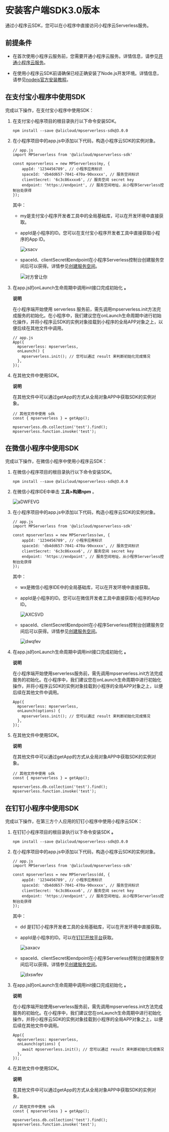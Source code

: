 安装客户端SDK3.0版本 
==================================

通过小程序云SDK，您可以在小程序中直接访问小程序云Serverless服务。

前提条件 
-------------------------

* 在首次使用小程序云服务前，您需要开通小程序云服务。详情信息，请参见[开通小程序云服务](/cn.zh-CN/开通小程序云服务/开通小程序云服务.md)。

  

* 在使用小程序云SDK前请确保已经正确安装了Node.js开发环境。详情信息，请参见[nodejs官方安装教程](http://nodejs.cn/learn/how-to-install-nodejs)。

  




在支付宝小程序中使用SDK 
----------------------------------

完成以下操作，在支付宝小程序中使用SDK：

1. 在支付宝小程序项目的根目录执行以下命令安装SDK。

       npm install --save @alicloud/mpserverless-sdk@3.0.0

   

2. 在小程序项目中的app.js中添加以下代码，构造小程序云SDK的实例对象。

       // app.js
       import MPServerless from '@alicloud/mpserverless-sdk'
       
       const mpserverless = new MPServerless(my, {
           appId: '1234456789', // 小程序应用标识
           spaceId: 'db4dd657-7041-470a-90xxxxx', // 服务空间标识
           clientSecret: '6c3c86xxxx6', // 服务空间 secret key
           endpoint: 'https://endpoint', // 服务空间地址，从小程序Serverless控制台处获得
       });

   

   其中：
   * my是支付宝小程序开发者工具中的全局基础库，可以在开发环境中直接获取。

     
   
   * appId是小程序的ID。您可以在支付宝小程序开发者工具中直接获取小程序的App ID。

     ![xsacv](https://static-aliyun-doc.oss-accelerate.aliyuncs.com/assets/img/zh-CN/1540358061/p203199.png)
     
   
   * spaceId、clientSecret和endpoint在小程序Serverless控制台创建服务空间后可以获得。详情参见[创建服务空间](/cn.zh-CN/基础操作/服务空间管理/创建服务空间.md)。

     ![对方曾让你](https://static-aliyun-doc.oss-accelerate.aliyuncs.com/assets/img/zh-CN/1540358061/p203202.png)
     
   

   

3. 在app.js的onLaunch生命周期中调用init接口完成初始化 **。** 

   **说明**

   在小程序端开始使用 serverless 服务前，需先调用mpserverless.init方法完成服务的初始化。在小程序中，我们建议您在onLaunch生命周期中进行初始化操作，并将小程序云SDK的实例对象挂载到小程序的全局APP对象之上，以便后续在其他文件中调用。

       // app.js
       App({
         mpserverless: mpserverless,
         onLaunch() {
           mpserverless.init(); // 您可以通过 result 来判断初始化完成情况
         },
       });

   

4. 在其他文件中使用SDK。

   **说明**

   在其他文件中可以通过getApp的方式从全局对象APP中获取SDK的实例对象。

       // 其他文件中使用 sdk
       const { mpserverless } = getApp();
       
       mpserverless.db.collection('test').find();
       mpserverless.function.invoke('test');

   




在微信小程序中使用SDK 
---------------------------------

完成以下操作，在微信小程序中使用小程序云SDK：

1. 在微信小程序项目的根目录执行以下命令安装SDK。

       npm install --save @alicloud/mpserverless-sdk@3.0.0

   

2. 在微信小程序IDE中单击 **工具\>构建npm** 。

   ![aDWFEVG](https://static-aliyun-doc.oss-accelerate.aliyuncs.com/assets/img/zh-CN/1540358061/p203307.png)
   

3. 在小程序项目中的app.js中添加以下代码，构造小程序云SDK的实例对象。

       // app.js
       import MPServerless from '@alicloud/mpserverless-sdk'
       
       const mpserverless = new MPServerless(wx, {
           appId: '1234456789', // 小程序应用标识
           spaceId: 'db4dd657-7041-470a-90xxxxx', // 服务空间标识
           clientSecret: '6c3c86xxxx6', // 服务空间 secret key
           endpoint: 'https://endpoint', // 服务空间地址，从小程序Serverless控制台处获得
       });

   

   其中：
   * wx是微信小程序IDE中的全局基础库，可以在开发环境中直接获取。

     
   
   * appId是小程序的ID。您可以在微信开发者工具中直接获取小程序的App ID。

     ![AXCSVD](https://static-aliyun-doc.oss-accelerate.aliyuncs.com/assets/img/zh-CN/1540358061/p203214.png)
     
   
   * spaceId、clientSecret和endpoint在小程序Serverless控制台创建服务空间后可以获得。详情参见[创建服务空间](/cn.zh-CN/基础操作/服务空间管理/创建服务空间.md)。

     ![dwqfev](https://static-aliyun-doc.oss-accelerate.aliyuncs.com/assets/img/zh-CN/1540358061/p203216.png)
     
   

   

4. 在app.js的onLaunch生命周期中调用init接口完成初始化 **。** 

   **说明**

   在小程序端开始使用serverless服务前，需先调用mpserverless.init方法完成服务的初始化。在小程序中，我们建议您在onLaunch生命周期中进行初始化操作，并将小程序云SDK的实例对象挂载到小程序的全局APP对象之上，以便后续在其他文件中调用。

       App({
         mpserverless: mpserverless,
         onLaunch(options) {
           mpserverless.init(); // 您可以通过 result 来判断初始化完成情况
         },
       });

   

5. 在其他文件中使用SDK。

   **说明**

   在其他文件中可以通过getApp的方式从全局对象APP中获取SDK的实例对象。

       // 其他文件中使用 sdk
       const { mpserverless } = getApp();
       
       mpserverless.db.collection('test').find();
       mpserverless.function.invoke('test');

   




在钉钉小程序中使用SDK 
---------------------------------

完成以下操作，在第三方个人应用的钉钉小程序中使用小程序云SDK：

1. 在钉钉小程序项目的根目录执行以下命令安装SDK **。** 

       npm install --save @alicloud/mpserverless-sdk@3.0.0

   

2. 在小程序项目中的app.js中添加以下代码，构造小程序云SDK的实例对象。

       // app.js
       import MPServerless from '@alicloud/mpserverless-sdk'
       
       const mpserverless = new MPServerless(dd, {
           appId: '1234456789', // 小程序应用标识
           spaceId: 'db4dd657-7041-470a-90xxxxx', // 服务空间标识
           clientSecret: '6c3c86xxxx6', // 服务空间 secret key
           endpoint: 'https://endpoint', // 服务空间地址，从小程序Serverless控制台处获得
       });

   

   其中：
   * dd 是钉钉小程序开发者工具的全局基础库，可以在开发环境中直接获取。

     
   
   * appId是小程序的ID。可以在[钉钉开放平台](https://open-dev.dingtalk.com/)获取。

     ![saxacv](https://static-aliyun-doc.oss-accelerate.aliyuncs.com/assets/img/zh-CN/1540358061/p203224.png)
     
   
   * spaceId、clientSecret和endpoint在小程序Serverless控制台创建服务空间后可以获得。详情参见[创建服务空间](/cn.zh-CN/基础操作/服务空间管理/创建服务空间.md)。

     ![dxswfev](https://static-aliyun-doc.oss-accelerate.aliyuncs.com/assets/img/zh-CN/1540358061/p203220.png)
     
   

   

3. 在app.js的onLaunch生命周期中调用init接口完成初始化 **。** 

   **说明**

   在小程序端开始使用serverless服务前，需先调用mpserverless.init方法完成服务的初始化。在小程序中，我们建议您在onLaunch生命周期中进行初始化操作，并将小程序云SDK的实例对象挂载到小程序的全局APP对象之上，以便后续在其他文件中调用。

       App({
         mpserverless: mpserverless,
         onLaunch(options) {
           await mpserverless.init(); // 您可以通过 result 来判断初始化完成情况
         },
       });

   

4. 在其他文件中使用SDK。

   **说明**

   在其他文件中可以通过getApp的方式从全局对象APP中获取SDK的实例对象。

       // 其他文件中使用 sdk
       const { mpserverless } = getApp();
       
       mpserverless.db.collection('test').find();
       mpserverless.function.invoke('test');

   



